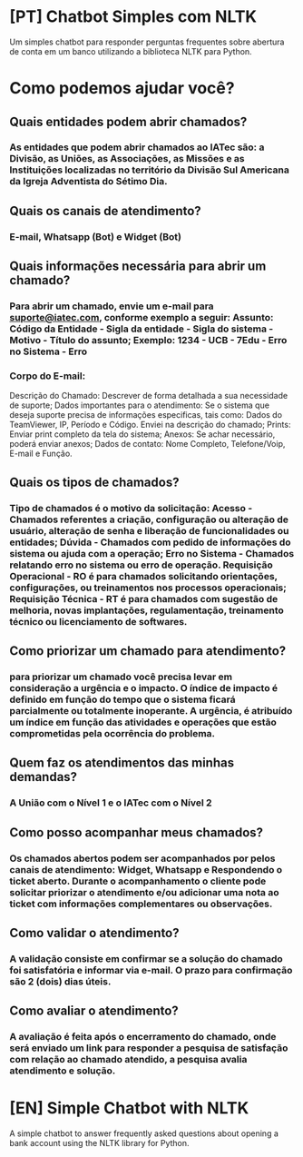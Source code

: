 # [PT] Chatbot Simples com NLTK

Um simples chatbot para responder perguntas frequentes sobre abertura de conta em um banco utilizando a biblioteca NLTK para Python. 

# Como podemos ajudar você?

## Quais entidades podem abrir chamados?

### As entidades que podem abrir chamados ao IATec são: a Divisão, as Uniões, as Associações, as Missões e as Instituições localizadas no território da Divisão Sul Americana da Igreja Adventista do Sétimo Dia.

## Quais os canais de atendimento?

### E-mail, Whatsapp (Bot) e Widget (Bot)

## Quais informações necessária para abrir um chamado? 

### Para abrir um chamado, envie um e-mail para suporte@iatec.com, conforme exemplo a seguir: Assunto: Código da Entidade - Sigla da entidade - Sigla do sistema - Motivo - Título do assunto; Exemplo: 1234 - UCB - 7Edu - Erro no Sistema - Erro

### Corpo do E-mail:
Descrição do Chamado: Descrever de forma detalhada a sua necessidade de suporte;
Dados importantes para o atendimento: Se o sistema que deseja suporte precisa de informações especificas, tais como: Dados do TeamViewer, IP, Período e Código. Enviei na descrição do chamado; Prints: Enviar print completo da tela do sistema; Anexos: Se achar necessário, poderá enviar anexos; Dados de contato: Nome Completo, Telefone/Voip, E-mail e Função.

## Quais os tipos de chamados? 

### Tipo de chamados é o motivo da solicitação: Acesso - Chamados referentes a criação, configuração ou alteração de usuário, alteração de senha e liberação de funcionalidades ou entidades; Dúvida - Chamados com pedido de informações do sistema ou ajuda com a operação; Erro no Sistema - Chamados relatando erro no sistema ou erro de operação. Requisição Operacional - RO é para chamados solicitando orientações, configurações, ou treinamentos nos processos operacionais; Requisição Técnica - RT é para chamados com sugestão de melhoria, novas implantações, regulamentação, treinamento técnico ou licenciamento de softwares.

## Como priorizar um chamado para atendimento? 

### para priorizar um chamado você precisa levar em consideração a urgência e o impacto. O índice de impacto é definido em função do tempo que o sistema ficará parcialmente ou totalmente inoperante. A urgência, é atribuído um índice em função das atividades e operações que estão comprometidas pela ocorrência do problema. 

## Quem faz os atendimentos das minhas demandas? 

### A União com o Nível 1 e o IATec com o Nível 2 

## Como posso acompanhar meus chamados? 

### Os chamados abertos podem ser acompanhados por pelos canais de atendimento: Widget, Whatsapp e Respondendo o ticket aberto. Durante o acompanhamento o cliente pode solicitar priorizar o atendimento e/ou adicionar uma nota ao ticket com informações complementares ou observações. 

## Como validar o atendimento? 

### A validação consiste em confirmar se a solução do chamado foi satisfatória e informar via e-mail. O prazo para confirmação são 2 (dois) dias úteis. 

## Como avaliar o atendimento? 

### A avaliação é feita após o encerramento do chamado, onde será enviado um link para responder a pesquisa de satisfação com relação ao chamado atendido, a pesquisa avalia atendimento e solução. 




# [EN] Simple Chatbot with NLTK

A simple chatbot to answer frequently asked questions about opening a bank account using the NLTK library for Python.
